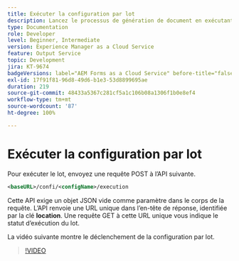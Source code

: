 ```yaml
---
title: Exécuter la configuration par lot
description: Lancez le processus de génération de document en exécutant le lot.
type: Documentation
role: Developer
level: Beginner, Intermediate
version: Experience Manager as a Cloud Service
feature: Output Service
topic: Development
jira: KT-9674
badgeVersions: label="AEM Forms as a Cloud Service" before-title="false"
exl-id: 17f91f81-96d8-49d6-b1e3-53d8899695ae
duration: 219
source-git-commit: 48433a5367c281cf5a1c106b08a1306f1b0e8ef4
workflow-type: tm+mt
source-wordcount: '87'
ht-degree: 100%

---
```


# Exécuter la configuration par lot

Pour exécuter le lot, envoyez une requête POST à l’API suivante.

```xml
<baseURL>/confi/<configName>/execution
```

Cette API exige un objet JSON vide comme paramètre dans le corps de la requête.
L’API renvoie une URL unique dans l’en-tête de réponse, identifiée par la clé **location**.
Une requête GET à cette URL unique vous indique le statut d’exécution du lot.

La vidéo suivante montre le déclenchement de la configuration par lot.

>[!VIDEO](https://video.tv.adobe.com/v/343706?quality=12&learn=on&captions=fre_fr)
